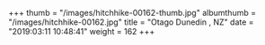 +++
thumb = "/images/hitchhike-00162-thumb.jpg"
albumthumb = "/images/hitchhike-00162.jpg"
title = "Otago Dunedin , NZ"
date = "2019:03:11 10:48:41"
weight = 162
+++
